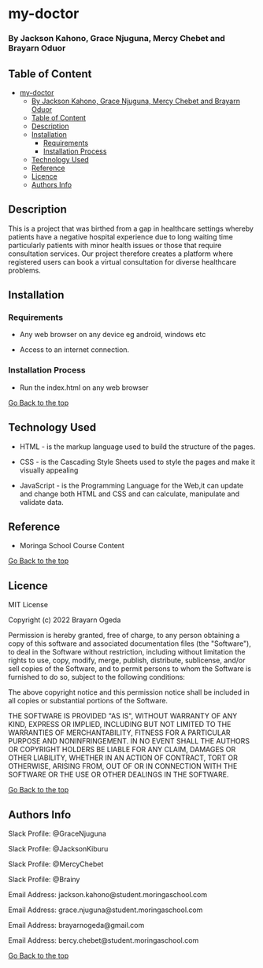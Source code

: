 # my-doctor

### By Jackson Kahono, Grace Njuguna, Mercy Chebet and Brayarn Oduor

## Table of Content

- [my-doctor](#my-doctor)
    - [By Jackson Kahono, Grace Njuguna, Mercy Chebet and Brayarn Oduor](#by-jackson-kahono-grace-njuguna-mercy-chebet-and-brayarn-oduor)
  - [Table of Content](#table-of-content)
  - [Description](#description)
  - [Installation](#installation)
    - [Requirements](#requirements)
    - [Installation Process](#installation-process)
  - [Technology Used](#technology-used)
  - [Reference](#reference)
  - [Licence](#licence)
  - [Authors Info](#authors-info)

## Description

<p>This is a project that was birthed from a gap in healthcare settings whereby patients have a negative hospital experience due to long waiting time particularly patients with minor health issues or those that require consultation services. Our project therefore creates a platform where registered users can book a virtual consultation for diverse healthcare problems.</p>

## Installation

### Requirements

- Any web browser on any device eg android, windows etc

- Access to an internet connection.

### Installation Process

- Run the index.html on any web browser

[Go Back to the top](https://github.com/o-brayarn/my-doctor)

## Technology Used

- HTML - is the markup language used to build the structure of the pages.

- CSS - is the Cascading Style Sheets used to style the pages and make it visually appealing

- JavaScript - is the Programming Language for the Web,it can update and change both HTML and CSS and can calculate, manipulate and validate data.

## Reference

- Moringa School Course Content

[Go Back to the top](https://github.com/o-brayarn/my-doctor)

## Licence

MIT License

Copyright (c) 2022 Brayarn Ogeda

Permission is hereby granted, free of charge, to any person obtaining a copy
of this software and associated documentation files (the "Software"), to deal
in the Software without restriction, including without limitation the rights
to use, copy, modify, merge, publish, distribute, sublicense, and/or sell
copies of the Software, and to permit persons to whom the Software is
furnished to do so, subject to the following conditions:

The above copyright notice and this permission notice shall be included in all
copies or substantial portions of the Software.

THE SOFTWARE IS PROVIDED "AS IS", WITHOUT WARRANTY OF ANY KIND, EXPRESS OR
IMPLIED, INCLUDING BUT NOT LIMITED TO THE WARRANTIES OF MERCHANTABILITY,
FITNESS FOR A PARTICULAR PURPOSE AND NONINFRINGEMENT. IN NO EVENT SHALL THE
AUTHORS OR COPYRIGHT HOLDERS BE LIABLE FOR ANY CLAIM, DAMAGES OR OTHER
LIABILITY, WHETHER IN AN ACTION OF CONTRACT, TORT OR OTHERWISE, ARISING FROM,
OUT OF OR IN CONNECTION WITH THE SOFTWARE OR THE USE OR OTHER DEALINGS IN THE
SOFTWARE.

[Go Back to the top](https://github.com/o-brayarn/my-doctor)

## Authors Info

<p> Slack Profile: @GraceNjuguna </p>
<p> Slack Profile: @JacksonKiburu </p>
<p> Slack Profile: @MercyChebet </p>
<p> Slack Profile: @Brainy </p>
<p> Email Address: jackson.kahono@student.moringaschool.com</p>
<p> Email Address: grace.njuguna@student.moringaschool.com</p>
<p> Email Address: brayarnogeda@gmail.com</p>
<p> Email Address: bercy.chebet@student.moringaschool.com</p>

[Go Back to the top](https://github.com/o-brayarn/my-doctor)
